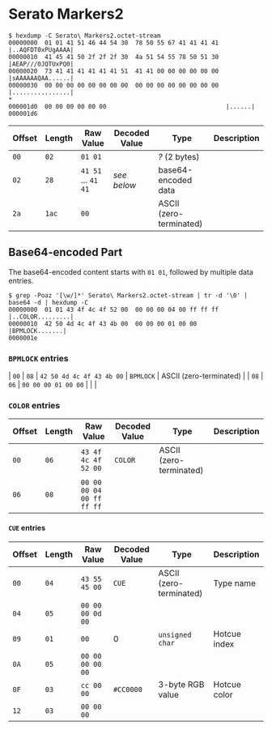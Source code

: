 # Serato Markers2

    $ hexdump -C Serato\ Markers2.octet-stream
    00000000  01 01 41 51 46 44 54 30  78 50 55 67 41 41 41 41  |..AQFDT0xPUgAAAA|
    00000010  41 45 41 50 2f 2f 2f 30  4a 51 54 55 78 50 51 30  |AEAP///0JQTUxPQ0|
    00000020  73 41 41 41 41 41 41 51  41 41 00 00 00 00 00 00  |sAAAAAAQAA......|
    00000030  00 00 00 00 00 00 00 00  00 00 00 00 00 00 00 00  |................|
    *
    000001d0  00 00 00 00 00 00                                 |......|
    000001d6

| Offset | Length | Raw Value                 | Decoded Value | Type                    | Description
| ------ | ------ | ------------------------- | ------------- | ----------------------- | -----------
|   `00` |   `02` | `01 01`                   |               | *?* (2 bytes)           |
|   `02` |   `28` | `41 51` ... `41 41`       | *see below*   | base64-encoded data     | 
|   `2a` |  `1ac` | `00`                      |               | ASCII (zero-terminated) |

## Base64-encoded Part

The base64-encoded content starts with `01 01`, followed by multiple data entries.

    $ grep -Poaz '[\w/]*' Serato\ Markers2.octet-stream | tr -d '\0' | base64 -d | hexdump -C
    00000000  01 01 43 4f 4c 4f 52 00  00 00 00 04 00 ff ff ff  |..COLOR.........|
    00000010  42 50 4d 4c 4f 43 4b 00  00 00 00 01 00 00        |BPMLOCK.......|
    0000001e

### `BPMLOCK` entries

|   `00` |   `08` | `42 50 4d 4c 4f 43 4b 00` | `BPMLOCK`     | ASCII (zero-terminated) |
|   `08` |   `06` | `00 00 00 01 00 00`       |               |                         |

### `COLOR` entries

| Offset | Length | Raw Value                 | Decoded Value | Type                    | Description
| ------ | ------ | ------------------------- | ------------- | ----------------------- | -----------
|   `00` |   `06` | `43 4f 4c 4f 52 00`       | `COLOR`       | ASCII (zero-terminated) |
|   `06` |   `08` | `00 00 00 04 00 ff ff ff` |               |                         |

#### `CUE` entries

| Offset | Length | Raw Value                 | Decoded Value | Type                    | Description
| ------ | ------ | ------------------------- | ------------- | ----------------------- | -----------
|   `00` |   `04` | `43 55 45 00`             | `CUE`         | ASCII (zero-terminated) | Type name
|   `04` |   `05` | `00 00 00 0d 00`          |               |                         |
|   `09` |   `01` | `00`                      | 0             | `unsigned char`         | Hotcue index
|   `0A` |   `05` | `00 00 00 00 00`          |               |                         |
|   `0F` |   `03` | `cc 00 00`                | `#CC0000`     | 3-byte RGB value        | Hotcue color
|   `12` |   `03` | `00 00 00`                |               |                         |
